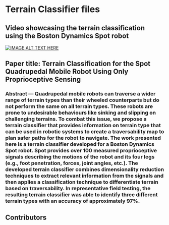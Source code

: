 # Terrain Classifier files

## Video showcasing the terrain classification using the Boston Dynamics Spot robot
[![IMAGE ALT TEXT HERE](https://img.youtube.com/vi/VEtKG984fVE/0.jpg)](https://www.youtube.com/watch?v=VEtKG984fVE)


## Paper title: Terrain Classification for the Spot Quadrupedal Mobile Robot Using Only Proprioceptive Sensing

### Abstract — Quadrupedal mobile robots can traverse a wider range of terrain types than their wheeled counterparts but do not perform the same on all terrain types. These robots are prone to undesirable behaviours like sinking and slipping on challenging terrains. To combat this issue, we propose a terrain classifier that provides information on terrain type that can be used in robotic systems to create a traversability map to plan safer paths for the robot to navigate. The work presented here is a terrain classifier developed for a Boston Dynamics Spot robot. Spot provides over 100 measured proprioceptive signals describing the motions of the robot and its four legs (e.g., foot penetration, forces, joint angles, etc.). The developed terrain classifier combines dimensionality reduction techniques to extract relevant information from the signals and then applies a classification technique to differentiate terrain based on traversability. In representative field testing, the resulting terrain classifier was able to identify three different terrain types with an accuracy of approximately 97%.

## Contributors
